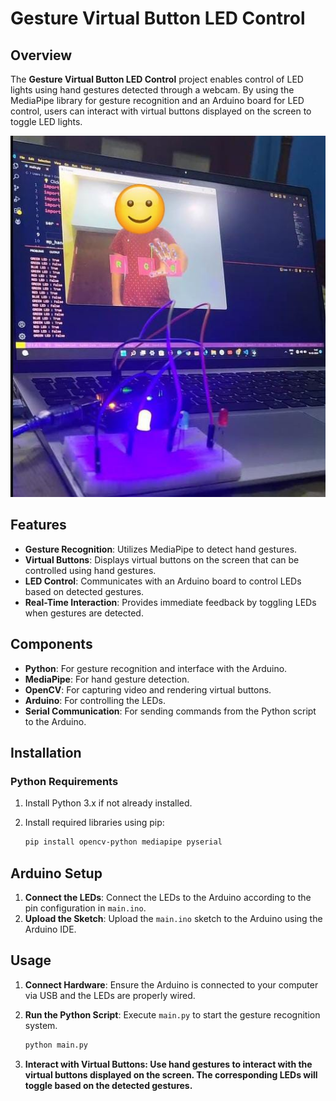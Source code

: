 # Gesture Virtual Button LED Control

## Overview

The **Gesture Virtual Button LED Control** project enables control of LED lights using hand gestures detected through a webcam. By using the MediaPipe library for gesture recognition and an Arduino board for LED control, users can interact with virtual buttons displayed on the screen to toggle LED lights.

![img](screenshot/img1.jpg)

## Features

- **Gesture Recognition**: Utilizes MediaPipe to detect hand gestures.
- **Virtual Buttons**: Displays virtual buttons on the screen that can be controlled using hand gestures.
- **LED Control**: Communicates with an Arduino board to control LEDs based on detected gestures.
- **Real-Time Interaction**: Provides immediate feedback by toggling LEDs when gestures are detected.

## Components

- **Python**: For gesture recognition and interface with the Arduino.
- **MediaPipe**: For hand gesture detection.
- **OpenCV**: For capturing video and rendering virtual buttons.
- **Arduino**: For controlling the LEDs.
- **Serial Communication**: For sending commands from the Python script to the Arduino.

## Installation

### Python Requirements

1. Install Python 3.x if not already installed.
2. Install required libraries using pip:

   ```bash
   pip install opencv-python mediapipe pyserial
   ```

## Arduino Setup

1. **Connect the LEDs**: Connect the LEDs to the Arduino according to the pin configuration in `main.ino`.
2. **Upload the Sketch**: Upload the `main.ino` sketch to the Arduino using the Arduino IDE.

## Usage

1. **Connect Hardware**: Ensure the Arduino is connected to your computer via USB and the LEDs are properly wired.

2. **Run the Python Script**: Execute `main.py` to start the gesture recognition system.

   ```bash
   python main.py
   ```
3. **Interact with Virtual Buttons: Use hand gestures to interact with the virtual buttons displayed on the screen. The corresponding LEDs will toggle based on the detected gestures.**
